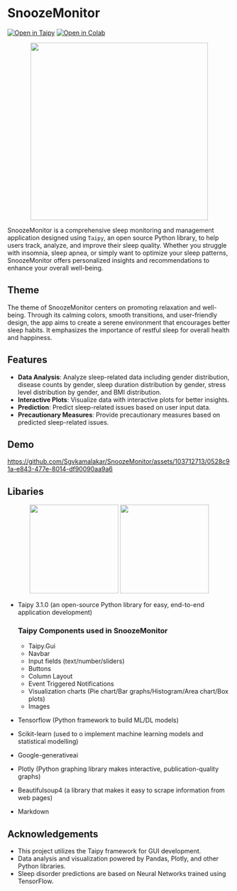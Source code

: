 # SnoozeMonitor

[![Open in Taipy](https://img.shields.io/badge/Open%20in-Taipy-magenta?style=for-the-badge&logo=taipy)](https://snooozemonitor.taipy.cloud/)   [![Open in Colab](https://img.shields.io/badge/Open%20in-Colab-yellow?style=for-the-badge&logo=google-colab)](https://colab.research.google.com/drive/1iUNcDuqsTgx5Z3DtTeSxpK-LcyfBJE0Z?usp=sharing)

<p align=center>
  <img src="https://github.com/Sgvkamalakar/SnoozeMonitor/assets/103712713/167ba0cc-b7ec-49fe-b992-d398931d9964" height="400" width="400"/>
</p>


SnoozeMonitor is a comprehensive sleep monitoring and management application designed using `Taipy`, an open source Python library, to help users track, analyze, and improve their sleep quality. Whether you struggle with insomnia, sleep apnea, or simply want to optimize your sleep patterns, SnoozeMonitor offers personalized insights and recommendations to enhance your overall well-being.

## Theme

The theme of SnoozeMonitor centers on promoting relaxation and well-being. Through its calming colors, smooth transitions, and user-friendly design, the app aims to create a serene environment that encourages better sleep habits. It emphasizes the importance of restful sleep for overall health and happiness.


## Features

- **Data Analysis**: Analyze sleep-related data including gender distribution, disease counts by gender, sleep duration distribution by gender, stress level distribution by gender, and BMI distribution.
- **Interactive Plots**: Visualize data with interactive plots for better insights.
- **Prediction**: Predict sleep-related issues based on user input data.
- **Precautionary Measures**: Provide precautionary measures based on predicted sleep-related issues.
  
## Demo

https://github.com/Sgvkamalakar/SnoozeMonitor/assets/103712713/0528c91a-e843-477e-8014-df90090aa9a6

## Libaries


<p align="center">
<img src="https://github.com/Sgvkamalakar/SnoozeMonitor/assets/103712713/d146958b-a344-4921-9812-26b09d3f10a6" height='200' width='200'/>
<img src="https://github.com/Sgvkamalakar/SnoozeMonitor/assets/103712713/5c265f75-9956-4823-82bd-654601952fad" height='200' width='200'/>
</p>


- Taipy 3.1.0 (an open-source Python library for easy, end-to-end application development)
  
  ### Taipy Components used in SnoozeMonitor
  - Taipy.Gui
  - Navbar
  - Input fields (text/number/sliders)
  - Buttons
  - Column Layout
  - Event Triggered Notifications
  - Visualization charts (Pie chart/Bar graphs/Histogram/Area chart/Box plots)
  - Images
    
- Tensorflow (Python framework to build ML/DL models)
- Scikit-learn (used to o implement machine learning models and statistical modelling)
- Google-generativeai
- Plotly (Python graphing library makes interactive, publication-quality graphs)
- Beautifulsoup4 (a library that makes it easy to scrape information from web pages)
- Markdown

## Acknowledgements
- This project utilizes the Taipy framework for GUI development.
- Data analysis and visualization powered by Pandas, Plotly, and other Python libraries.
- Sleep disorder predictions are based on Neural Networks trained using TensorFlow.
